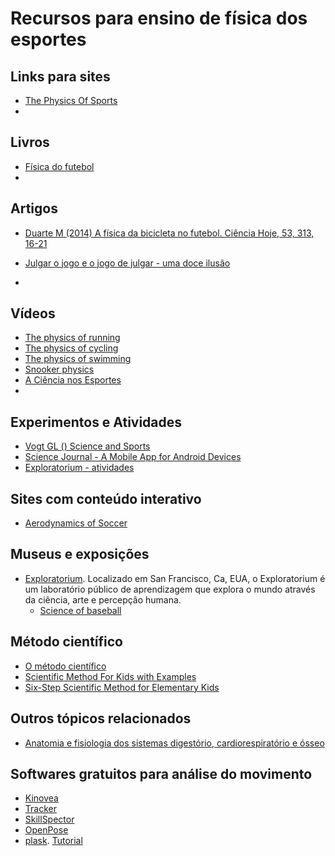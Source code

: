 # Recursos para ensino de física dos esportes


Links para sites
----------------
- [The Physics Of Sports](https://www.real-world-physics-problems.com/physics-of-sports.html)  
- 


Livros
------
- [Física do futebol](https://www.ofitexto.com.br/livro/fisica-do-futebol/)  
- 

Artigos
-------
- [Duarte M (2014) A física da bicicleta no futebol. Ciência Hoje, 53, 313, 16-21](https://bmclab.pesquisa.ufabc.edu.br/pubs/ch14.pdf)  
- [Julgar o jogo e o jogo de julgar - uma doce ilusão](https://bmclab.pesquisa.ufabc.edu.br/wp-content/uploads/2022/08/Julgar-o-jogo-e-o-jogo-de-julgar.pdf)  

- 

Vídeos
------
- [The physics of running](https://youtu.be/EE6z7YHe-aM)  
- [The physics of cycling](https://youtu.be/CwckQUPt0GE)  
- [The physics of swimming](https://youtu.be/RWvIJVtDVA8)  
- [Snooker physics](https://youtu.be/mmSkconZv8E)  
- [A Ciência nos Esportes](https://youtu.be/XwOSVNEQl-s)  
- 

Experimentos e Atividades
-------------------------
- [Vogt GL () Science and Sports](https://www.nasa.gov/pdf/591752main_Science-Sports.pdf)  
- [Science Journal - A Mobile App for Android Devices](https://www.exploratorium.edu/explore/apps/science-journal-app)  
- [Exploratorium - atividades](https://www.exploratorium.edu/baseball/activities.html)  


Sites com conteúdo interativo  
-----------------------------
- [Aerodynamics of Soccer](https://www.grc.nasa.gov/www/k-12/airplane/soccer.html)  

Museus e exposições
-------------------
- [Exploratorium](https://www.exploratorium.edu/). Localizado em San Francisco, Ca, EUA, o Exploratorium é um laboratório público de aprendizagem que explora o mundo através da ciência, arte e percepção humana.  
  - [Science of baseball](https://www.exploratorium.edu/baseball/index.html)  
  
Método científico
-----------------
 - [O método científico](https://pt.khanacademy.org/science/biology/intro-to-biology/science-of-biology/v/the-scientific-method)  
 - [Scientific Method For Kids with Examples](https://littlebinsforlittlehands.com/using-scientific-method-experiments-kids/)  
 - [Six-Step Scientific Method for Elementary Kids](https://classroom.synonym.com/)  
 

Outros tópicos relacionados
---------------------------
- [Anatomia e fisiologia dos sistemas digestório, cardiorespiratório e ósseo](https://pt.khanacademy.org/science/ciencias-em-energia-biologica-da-origem-a-utilizacao/x648e0227f5ed15e4:anatomia-e-fisiologia-envolvidas-com-as-praticas-esportivas)  


Softwares gratuitos para análise do movimento
---------------------------------------------
 - [Kinovea](https://www.kinovea.org/)  
 - [Tracker](https://physlets.org/tracker/)
 - [SkillSpector](https://en.freedownloadmanager.org/Windows-PC/SkillSpector-FREE.html)  
 - [OpenPose](https://github.com/CMU-Perceptual-Computing-Lab/openpose)  
 - [plask](https://plask.ai/). [Tutorial](https://youtu.be/qLfrrtJNWP8)  


